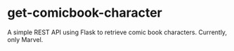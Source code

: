 # get-comicbook-character
A simple REST API using Flask to retrieve comic book characters. Currently, only Marvel.
